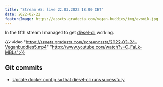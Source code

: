 ```yaml
---
title: "Stream #5: live 22.03.2022 18:00 CET"
date: 2022-02-22
featureImage: https://assets.gradesta.com/vegan-buddies/img/avomik.jpg
---
```


In the fifth stream I managed to get [diesel-cli](http://diesel.rs/) working.

{{<video "https://assets.gradesta.com/screencasts/2022-03-24-Veganbuddies5.mp4" "https://www.youtube.com/watch?v=C_FaLk-MBLs">}}

Git commits
-------------

- [Update docker config so that diesel-cli runs sucessfully](https://github.com/vegan-buddies/vegan-buddies/commit/0dc774a871466cc3e20d89c1fac93f2c95c808f1)

